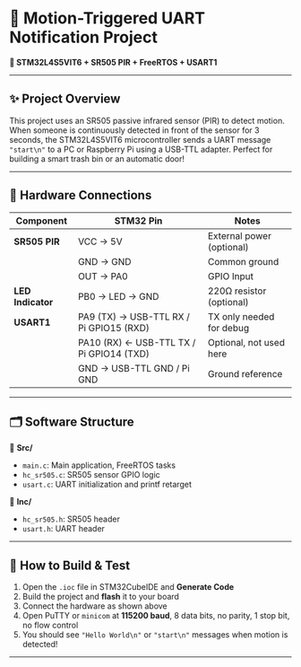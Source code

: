 # 🌟 Motion-Triggered UART Notification Project

**🎯 STM32L4S5VIT6 + SR505 PIR + FreeRTOS + USART1**

---

## ✨ Project Overview

This project uses an SR505 passive infrared sensor (PIR) to detect motion. When someone is continuously detected in front of the sensor for 3 seconds, the STM32L4S5VIT6 microcontroller sends a UART message `"start\n"` to a PC or Raspberry Pi using a USB-TTL adapter. Perfect for building a smart trash bin or an automatic door!

---

## 🔌 Hardware Connections

| Component        | STM32 Pin         | Notes                         |
|------------------|-------------------|-------------------------------|
| **SR505 PIR**    | VCC → 5V          | External power (optional)     |
|                  | GND → GND         | Common ground                 |
|                  | OUT → PA0         | GPIO Input                    |
| **LED Indicator**| PB0 → LED → GND   | 220Ω resistor (optional)      |
| **USART1**       | PA9 (TX) → USB-TTL RX / Pi GPIO15 (RXD) | TX only needed for debug |
|                  | PA10 (RX) ← USB-TTL TX / Pi GPIO14 (TXD) | Optional, not used here |
|                  | GND → USB-TTL GND / Pi GND | Ground reference |

---

## 🗂️ Software Structure

📂 **Src/**  
- `main.c`: Main application, FreeRTOS tasks  
- `hc_sr505.c`: SR505 sensor GPIO logic  
- `usart.c`: UART initialization and printf retarget  

📂 **Inc/**  
- `hc_sr505.h`: SR505 header  
- `usart.h`: UART header  

---

## 🚀 How to Build & Test

1. Open the `.ioc` file in STM32CubeIDE and **Generate Code**  
2. Build the project and **flash** it to your board  
3. Connect the hardware as shown above  
4. Open PuTTY or `minicom` at **115200 baud**, 8 data bits, no parity, 1 stop bit, no flow control  
5. You should see `"Hello World\n"` or `"start\n"` messages when motion is detected!  

---


